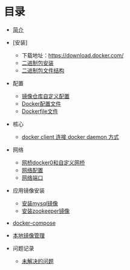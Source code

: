 # 目录

* [简介](README.md)
* [安装]
  * 下载地址：https://download.docker.com/
  * [二进制包安装](install/binaryInstall.md)
  * [二进制包文件结构](install/binaryArch.md)
* 配置
  * [镜像仓库自定义配置](config/dockerRepertoryConfig.md)
  * [Docker配置文件](config/dockerConfig.md)
  * [Dockerfile文件](config/dockerfile.md)
* 核心
  * [docker client 连接 docker daemon 方式](core/connectionWay.md)
* 网络
    * [网桥docker0和自定义网桥](net/docker0.md)
    * [网络配置](net/networkConfig.md)
    * [网络端口](net/port.md)

* 应用镜像安装
  * [安装mysql镜像](imagesInstall/docker-mysql.md)
  * [安装zookeeper镜像](imagesInstall/docker-zookeeper.md)

* [docker-compose](../docker-compose/docker-compose.md)

* [本地镜像管理](cli/importExportSaveLoad.md)

* 问题记录
  * [未解决的问题](problems/unresolved.md)
